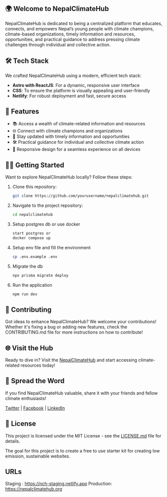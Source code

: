 ## 🌍 Welcome to NepalClimateHub

NepalClimateHub is dedicated to being a centralized platform that educates, connects, and empowers Nepal’s young people with climate champions, climate-based organizations, timely information and resources, opportunities, and practical guidance to address pressing climate challenges through individual and collective action.

## 🛠️ Tech Stack

We crafted NepalClimateHub using a modern, efficient tech stack:

- **Astro with ReactJS**: For a dynamic, responsive user interface
- **CSS**: To ensure the platform is visually appealing and user-friendly
- **Netlify**: For robust deployment and fast, secure access

## 🔮 Features

- 📚 Access a wealth of climate-related information and resources
- 🌐 Connect with climate champions and organizations
- 📅 Stay updated with timely information and opportunities
- 🛠️ Practical guidance for individual and collective climate action
- 📱 Responsive design for a seamless experience on all devices

## 🏃‍♂️ Getting Started

Want to explore NepalClimateHub locally? Follow these steps:

1. Clone this repository:

   ```bash
   git clone https://github.com/yourusername/nepalclimatehub.git
   ```

2. Navigate to the project repository:

   ```bash
   cd nepalclimatehub
   ```

3. Setup postgres db or use docker

   ```bash
   start postgres or
   docker compose up
   ```

4. Setup env file and fill the environment
   ```bash
   cp .env.example .env
   ```
5. Migrate the db
   ```bash
   npx prisma migrate deploy
   ```
6. Run the application
   ```bash
   npm run dev
   ```

## 🤝 Contributing

Got ideas to enhance NepalClimateHub? We welcome your contributions! Whether it's fixing a bug or adding new features, check the CONTRIBUTING.md file for more instructions on how to contribute!

## 🌐 Visit the Hub

Ready to dive in? Visit the [NepalClimateHub](https://nepalclimatehub.org/) and start accessing climate-related resources today!

## 📣 Spread the Word

If you find NepalClimateHub valuable, share it with your friends and fellow climate enthusiasts!

[Twitter](#) | [Facebook](#) | [LinkedIn](#)

## 📜 License

This project is licensed under the MIT License - see the [LICENSE.md](LICENSE.md) file for details.

The goal for this project is to create a free to use starter kit for creating low emission, sustainable websites.

## URLs

Staging : https://nch-staging.netlify.app
Production: https://nepalclimatehub.org
